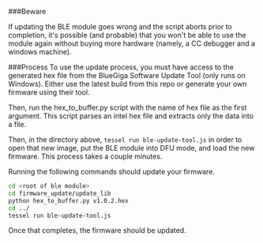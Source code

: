 ###Beware

If updating the BLE module goes wrong and the script aborts prior to completion, it's possible (and probable) that you won't be able to use the module again without buying more hardware (namely, a CC debugger and a windows machine).

###Process
To use the update process, you must have access to the generated hex file from the BlueGiga Software Update Tool (only runs on Windows). Either use the latest build from this repo or generate your own firmware using their tool.

Then, run the hex_to_buffer.py script with the name of hex file as the first argument. This script parses an intel hex file and extracts only the data into a file.

Then, in the directory above, `tessel run ble-update-tool.js` in order to open that new image, put the BLE module into DFU mode, and load the new firmware. This process takes a couple minutes. 

Running the following commands should update your firmware.

```bash
cd <root of ble module>
cd firmware_update/update_lib
python hex_to_buffer.py v1.0.2.hex
cd ../
tessel run ble-update-tool.js
```

Once that completes, the firmware should be updated.
